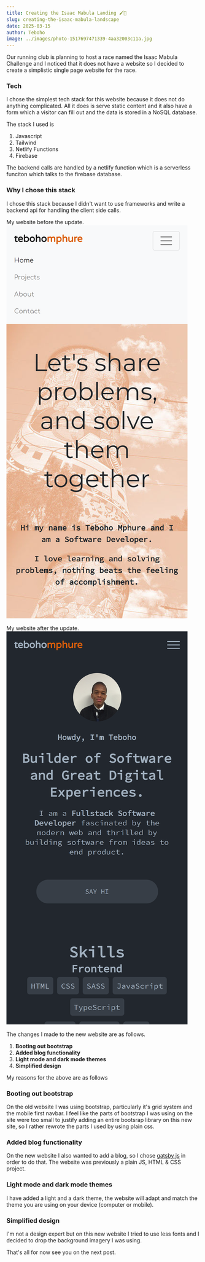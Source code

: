 ```yaml
---
title: Creating the Isaac Mabula Landing 🖌🎨
slug: creating-the-isaac-mabula-landscape
date: 2025-03-15
author: Teboho
image: ../images/photo-1517697471339-4aa32003c11a.jpg
---
```


Our running club is planning to host a race named the Isaac Mabula Challenge and I noticed that it does not have a website so I decided to create a simplistic single page website for the race.

### Tech

I chose the simplest tech stack for this website because it does not do anything complicated. All it does is serve static content and it also have a form which a visitor can fill out and the data is stored in a NoSQL database.

The stack I used is

1. Javascript
1. Tailwind
1. Netlify Functions
1. Firebase

The backend calls are handled by a netlify function which is a serverless funciton which talks to the firebase database.

### Why I chose this stack

I chose this stack because I didn't want to use frameworks and write a backend api for handling the client side calls.

My website before the update.
![Old website](../images/portfolio-site-old.png)

My website after the update.
![New website](../images/portfolio-site-new.png)

The changes I made to the new website are as follows.

1. **Booting out bootstrap**
1. **Added blog functionality**
1. **Light mode and dark mode themes**
1. **Simplified design**

My reasons for the above are as follows

### Booting out bootstrap

On the old website I was using bootstrap, particularly it's grid system and the mobile first navbar. I feel like the parts of bootstrap I was using on the site were too small to justify adding an entire bootsrap library on this new site, so I rather rewrote the parts I used by using plain css.

### Added blog functionality

On the new website I also wanted to add a blog, so I chose [gatsby js](https://www.gatsbyjs.com/) in order to do that. The website was previously a plain JS, HTML & CSS project.

### Light mode and dark mode themes

I have added a light and a dark theme, the website will adapt and match the theme you are using on your device (computer or mobile).

### Simplified design

I'm not a design expert but on this new website I tried to use less fonts and I decided to drop the background imagery I was using.

That's all for now see you on the next post.
